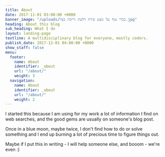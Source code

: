 ```yaml
---
title: About
date: 2017-11-01 03:00:00 +0000
banner_image: "/uploads/כבדי עוף על מצע פירה דלעת וריבת בצל.jpg"
heading: About this blog
sub_heading: What I do
layout: landing-page
textline: A multidisciplinary blog for everyone, mostly coders.
publish_date: 2017-12-01 04:00:00 +0000
show_staff: false
menu:
  footer:
    name: About
    identifier: _about
    url: "/about/"
    weight: 3
  navigation:
    name: About
    identifier: _about
    url: "/about/"
    weight: 2
---
```

I started this because I am using for my work a lot of information I find on web searches, and the good gems are usually on someone's blog post. 

Once in a blue moon, maybe twice, I don't find how to do or solve something and I end up burning a lot of precious time to figure things out.

Maybe if I put this in writing - I will help someone else, and booom - we're even :)